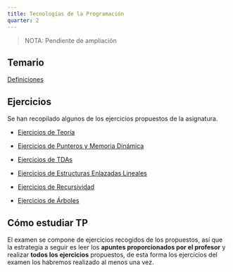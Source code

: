 ```yaml
---
title: Tecnologías de la Programación
quarter: 2
---
```


> NOTA: Pendiente de ampliación

## Temario

[Definiciones](tp/definiciones.md)

## Ejercicios

Se han recopilado algunos de los ejercicios propuestos de la asignatura.

* [Ejercicios de Teoría](tp/preguntas-teoria.md)

* [Ejercicios de Punteros y Memoria Dinámica](tp/ejercicios-punteros.md)
* [Ejercicios de TDAs](tp/ejercicios-tdas.md)
* [Ejercicios de Estructuras Enlazadas Lineales](tp/ejercicios-estructuras-enlazadas.md)
* [Ejercicios de Recursividad](tp/ejercicios-recursividad.md)
* [Ejercicios de Árboles](tp/ejercicios-arboles.md)

## Cómo estudiar TP

El examen se compone de ejercicios recogidos de los propuestos, así que la estrategia a seguir es leer los **apuntes proporcionados por el profesor** y realizar **todos los ejercicios** propuestos, de esta forma los ejercicios del examen los habremos realizado al menos una vez.
